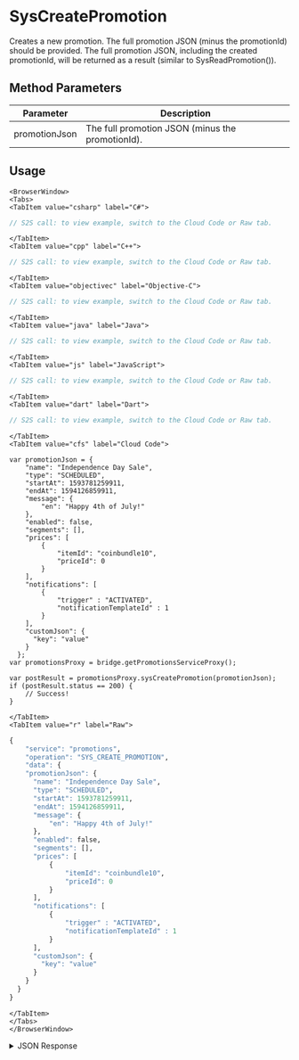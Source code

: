 # SysCreatePromotion

Creates a new promotion. The full promotion JSON (minus the promotionId) should be provided. The full promotion JSON, including the created promotionId, will be returned as a result (similar to SysReadPromotion()).

<PartialServop service_name="promotions" operation_name="SYS_CREATE_PROMOTION" />

## Method Parameters

| Parameter     | Description                                      |
| ------------- | ------------------------------------------------ |
| promotionJson | The full promotion JSON (minus the promotionId). |

## Usage

```mdx-code-block
<BrowserWindow>
<Tabs>
<TabItem value="csharp" label="C#">
```

```csharp
// S2S call: to view example, switch to the Cloud Code or Raw tab.
```

```mdx-code-block
</TabItem>
<TabItem value="cpp" label="C++">
```

```cpp
// S2S call: to view example, switch to the Cloud Code or Raw tab.
```

```mdx-code-block
</TabItem>
<TabItem value="objectivec" label="Objective-C">
```

```objectivec
// S2S call: to view example, switch to the Cloud Code or Raw tab.
```

```mdx-code-block
</TabItem>
<TabItem value="java" label="Java">
```

```java
// S2S call: to view example, switch to the Cloud Code or Raw tab.
```

```mdx-code-block
</TabItem>
<TabItem value="js" label="JavaScript">
```

```javascript
// S2S call: to view example, switch to the Cloud Code or Raw tab.
```

```mdx-code-block
</TabItem>
<TabItem value="dart" label="Dart">
```

```dart
// S2S call: to view example, switch to the Cloud Code or Raw tab.
```

```mdx-code-block
</TabItem>
<TabItem value="cfs" label="Cloud Code">
```

```cfscript
var promotionJson = {
    "name": "Independence Day Sale",
    "type": "SCHEDULED",
    "startAt": 1593781259911,
    "endAt": 1594126859911,
    "message": {
        "en": "Happy 4th of July!"
    },
    "enabled": false,
    "segments": [],
    "prices": [
        {
            "itemId": "coinbundle10",
            "priceId": 0
        }
    ],
    "notifications": [
        {
            "trigger" : "ACTIVATED",
            "notificationTemplateId" : 1
        }
    ],
    "customJson": {
      "key": "value"
    }
  };
var promotionsProxy = bridge.getPromotionsServiceProxy();

var postResult = promotionsProxy.sysCreatePromotion(promotionJson);
if (postResult.status == 200) {
    // Success!
}
```

```mdx-code-block
</TabItem>
<TabItem value="r" label="Raw">
```

```r
{
	"service": "promotions",
	"operation": "SYS_CREATE_PROMOTION",
	"data": {
    "promotionJson": {
      "name": "Independence Day Sale",
      "type": "SCHEDULED",
      "startAt": 1593781259911,
      "endAt": 1594126859911,
      "message": {
          "en": "Happy 4th of July!"
      },
      "enabled": false,
      "segments": [],
      "prices": [
          {
              "itemId": "coinbundle10",
              "priceId": 0
          }
      ],
      "notifications": [
          {
              "trigger" : "ACTIVATED",
              "notificationTemplateId" : 1
          }
      ],
      "customJson": {
        "key": "value"
      }
    }
  }
}
```

```mdx-code-block
</TabItem>
</Tabs>
</BrowserWindow>
```

<details>
<summary>JSON Response</summary>

```json
{
    "data": {
        "gameId": "23783",
        "promotionId": 3,
        "type": "SCHEDULED",
        "name": "Independence Day Sale",
        "message": {
            "en": "Happy 4th of July!"
        },
        "enabled": false,
        "segments": [],
        "prices": [
            {
                "itemId": "coinbundle10",
                "priceId": 0
            }
        ],
        "notifications": [
            {
                "trigger": "ACTIVATED",
                "notificationTemplateId": 1
            }
        ],
        "customJson": {
            "key": "value"
        },
        "startAt": 1593781259911,
        "endAt": 1594126859911,
        "createdAt": 1592544049481,
        "updatedAt": 1592544049481,
        "version": 1
    },
    "status": 200
}
```

</details>
